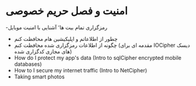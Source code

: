 # امنیت و فصل حریم خصوصی

  -رمزگزاری تمام بیت ها٬  آشنایی با امنیت موبایل
  - چطور از اطلاعاتم و اپلیکیشین هام محافظت کنم 
  - چگونه از اطلاعات رمزگزاری شده محافظت کنم (مقدمه ای برای IOCipher دیسک های مجازی کدگزاری شده)
  - How do I protect my app's data (Intro to sqlCipher encrypted mobile databases)
  - How to I secure my internet traffic (Intro to NetCipher)
  - Taking smart photos